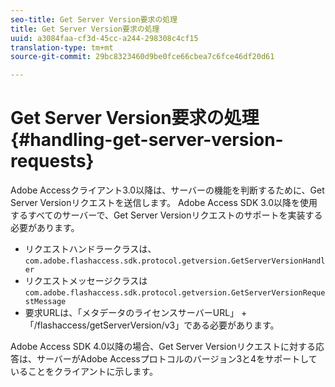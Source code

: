 ```yaml
---
seo-title: Get Server Version要求の処理
title: Get Server Version要求の処理
uuid: a3084faa-cf3d-45cc-a244-298308c4cf15
translation-type: tm+mt
source-git-commit: 29bc8323460d9be0fce66cbea7c6fce46df20d61

---
```



# Get Server Version要求の処理{#handling-get-server-version-requests}

Adobe Accessクライアント3.0以降は、サーバーの機能を判断するために、Get Server Versionリクエストを送信します。 Adobe Access SDK 3.0以降を使用するすべてのサーバーで、Get Server Versionリクエストのサポートを実装する必要があります。

* リクエストハンドラークラスは、 `com.adobe.flashaccess.sdk.protocol.getversion.GetServerVersionHandler`
* リクエストメッセージクラスは `com.adobe.flashaccess.sdk.protocol.getversion.GetServerVersionRequestMessage`
* 要求URLは、「メタデータのライセンスサーバーURL」 + 「/flashaccess/getServerVersion/v3」である必要があります。

Adobe Access SDK 4.0以降の場合、Get Server Versionリクエストに対する応答は、サーバーがAdobe Accessプロトコルのバージョン3と4をサポートしていることをクライアントに示します。
